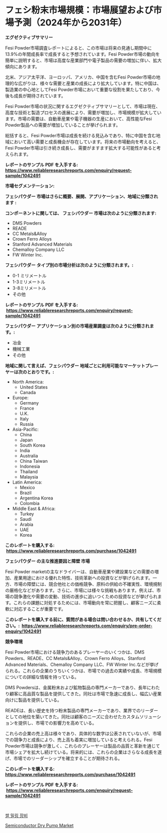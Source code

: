 <p><h1>フェシ粉末市場規模：市場展望および市場予測（2024年から2031年）</h1></p><p><strong>エグゼクティブサマリー</strong></p>
<p><p>Fesi Powder市場調査レポートによると、この市場は将来の見通し期間中に13.9%の年間成長率で成長すると予想されています。Fesi Powder市場の動向を簡単に説明すると、市場は高度な産業部門や電子製品の需要の増加に伴い、拡大傾向にあります。</p><p>北米、アジア太平洋、ヨーロッパ、アメリカ、中国を含むFesi Powder市場の地理的な広がりは、様々な需要と産業の成長により拡大しています。特に中国は、製造業の中心地としてFesi Powder市場において重要な役割を果たしており、今後も成長が期待されています。</p><p>Fesi Powder市場の状況に関するエグゼクティブサマリーとして、市場は現在、高度な技術と製造プロセスの進展により、需要が増加し、市場規模が拡大しています。市場の需要は、自動車産業や電子機器の生産において、高性能なFesi Powder製品への需要が増加していることが挙げられます。</p><p>総括すると、Fesi Powder市場は成長を続ける見込みであり、特に中国を含む地域において高い需要と成長機会が存在しています。将来の市場動向を考えると、Fesi Powder市場は引き続き成長し、需要がますます拡大する可能性があると考えられます。</p></p>
<p><strong>レポートのサンプル PDF を入手する: <a href="https://www.reliableresearchreports.com/enquiry/request-sample/1042491">https://www.reliableresearchreports.com/enquiry/request-sample/1042491</a></strong></p>
<p><strong>市場セグメンテーション:</strong></p>
<p><strong> フェシパウダー 市場はさらに概要、展開、アプリケーション、地域に分類されます :</strong></p>
<p><strong>コンポーネントに関しては、 フェシパウダー 市場は次のように分類されます: &nbsp;</strong></p>
<p><ul><li>DMS Powders</li><li>READE</li><li>CC Metals&Alloy</li><li>Crown Ferro Alloys</li><li>Stanford Advanced Materials</li><li>Chemalloy Company LLC</li><li>FW Winter Inc.</li></ul></p>
<p><strong> フェシパウダー タイプ別の市場分析は次のように分類されます。:</strong></p>
<p><ul><li>0-1 ミリメートル</li><li>1-3ミリメートル</li><li>3-8ミリメートル</li><li>その他</li></ul></p>
<p><strong>レポートのサンプル PDF を入手する: &nbsp;<a href="https://www.reliableresearchreports.com/enquiry/request-sample/1042491">https://www.reliableresearchreports.com/enquiry/request-sample/1042491</a></strong></p>
<p><strong> フェシパウダー アプリケーション別の市場産業調査は次のように分類されます。:</strong></p>
<p><ul><li>冶金</li><li>機械工業</li><li>その他</li></ul></p>
<p><strong>地域に関して言えば、フェシパウダー 地域ごとに利用可能なマーケットプレーヤーは次のとおりです。:</strong></p>
<p><ul>
    <li>
        North America:
        <ul>
            <li>United States</li>
            <li>Canada</li>
        </ul>
    </li>
    <li>
        Europe:
        <ul>
            <li>Germany</li>
            <li>France</li>
            <li>U.K.</li>
            <li>Italy</li>
            <li>Russia</li>
        </ul>
    </li>
    <li>
        Asia-Pacific:
        <ul>
            <li>China</li>
            <li>Japan</li>
            <li>South Korea</li>
            <li>India</li>
            <li>Australia</li>
            <li>China Taiwan</li>
            <li>Indonesia</li>
            <li>Thailand</li>
            <li>Malaysia</li>
        </ul>
    </li>
    <li>
        Latin America:
        <ul>
            <li>Mexico</li>
            <li>Brazil</li>
            <li>Argentina Korea</li>
            <li>Colombia</li>
        </ul>
    </li>
    <li>
        Middle East & Africa:
        <ul>
            <li>Turkey</li>
            <li>Saudi</li>
            <li>Arabia</li>
            <li>UAE</li>
            <li>Korea</li>
        </ul>
    </li>
    </ul></p>
<p><strong>このレポートを購入する: &nbsp;<a href="https://www.reliableresearchreports.com/purchase/1042491">https://www.reliableresearchreports.com/purchase/1042491</a></strong></p>
<p><strong>フェシパウダー の主な推進要因と障壁 市場</strong></p>
<p><p>Fesi Powder marketの主なドライバーは、自動車産業や建設業などの需要の増加、産業用途における優れた特性、技術革新への投資などが挙げられます。一方、市場の障壁には、競合他社との価格競争、原料の供給の不確実性、環境規制の厳格化などがあります。さらに、市場には様々な挑戦もあります。例えば、市場の競争激化や需要の変動、技術の進歩に追いつくための投資などが挙げられます。これらの課題に対処するためには、市場動向を常に把握し、顧客ニーズに柔軟に対応することが重要です。</p></p>
<p><strong>このレポートを購入する前に、質問がある場合は問い合わせるか、共有してください。:&nbsp; <a href="https://www.reliableresearchreports.com/enquiry/pre-order-enquiry/1042491">https://www.reliableresearchreports.com/enquiry/pre-order-enquiry/1042491</a></strong></p>
<p><strong>競争環境</strong></p>
<p><p>Fesi Powder市場における競争力のあるプレーヤーのいくつかは、DMS Powders、READE、CC Metals&Alloy、Crown Ferro Alloys、Stanford Advanced Materials、Chemalloy Company LLC、FW Winter Inc.などが挙げられる。これらの企業のうちいくつかは、市場での過去の実績や成長、市場規模についての詳細な情報を持っている。</p><p>DMS Powdersは、金属粉末および鉱物製品の専門メーカーであり、長年にわたり顧客に高品質な製品を提供してきた。同社は市場で急速に成長し、幅広い産業向けに製品を提供している。</p><p>READEは、長い歴史を持つ粉末製品の専門メーカーであり、業界でのリーダーとしての地位を築いてきた。同社は顧客のニーズに合わせたカスタムソリューションを提供し、市場での影響力を高めている。</p><p>これらの企業の売上高は様々であり、具体的な数字は公表されていないが、市場での競争力と成長により、売上高も着実に増加していると考えられる。Fesi Powder市場は競争が激しく、これらのプレーヤーは製品の品質と革新を通じて市場シェアを拡大し続けている。将来的には、これらの企業はさらなる成長を遂げ、市場でのリーダーシップを確立することが期待される。</p></p>
<p><strong>このレポートを購入する: &nbsp; <a href="https://www.reliableresearchreports.com/purchase/1042491">https://www.reliableresearchreports.com/purchase/1042491</a></strong></p>
<p><strong>レポートのサンプル PDF を入手する: &nbsp;<a href="https://www.reliableresearchreports.com/enquiry/request-sample/1042491">https://www.reliableresearchreports.com/enquiry/request-sample/1042491</a></strong><strong></strong></p>
<p>&nbsp;</p>
<p><p><a href="https://medium.com/@duculucescu2022/%EB%AF%B8%EB%9E%98%EC%97%90-%EB%8C%80%ED%95%9C-%EA%B8%80%EB%A1%9C%EB%B2%8C-%EC%82%B0%EC%97%85-%EC%A0%84%EB%A7%9D-%EB%B0%8F-%EC%98%88%EC%B8%A1-%EB%8B%A4%EB%A3%A8%EB%8A%94-%EC%8C%80-%EC%A0%9C%EC%A1%B0-%EC%9E%A5%EB%B9%84-%EC%8B%9C%EC%9E%A5%EC%9D%84-%EB%B6%84%EC%84%9D%ED%95%98%EA%B8%B0-28f9cddf9021">쌀 밀링 장비</a></p><p><a href="https://funky-papaya-cf4.notion.site/Semiconductor-Dry-Pump-Market-Analysis-Examines-its-Scope-on-Growth-Opportunities-and-Forecasted-Tr-8e104d88c5b443c3b6330a6fdb92a1cd">Semiconductor Dry Pump Market</a></p></p>